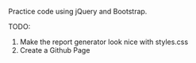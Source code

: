 Practice code using jQuery and Bootstrap.

TODO:
1. Make the report generator look nice with styles.css
2. Create a Github Page
